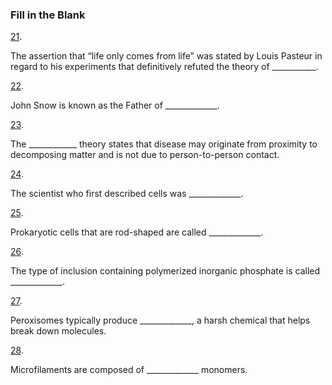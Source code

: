 ### Fill in the Blank

[21](https://openstax.org/books/microbiology/pages/chapter-3#fs-id1172100969739-solution). 

The assertion that “life only comes from life” was stated by Louis Pasteur in regard to his experiments that definitively refuted the theory of \_\_\_\_\_\_\_\_\_\_\_.

[22](https://openstax.org/books/microbiology/pages/chapter-3#fs-id1172098445955-solution). 

John Snow is known as the Father of \_\_\_\_\_\_\_\_\_\_\_\_\_.

[23](https://openstax.org/books/microbiology/pages/chapter-3#fs-id1172100896490-solution). 

The \_\_\_\_\_\_\_\_\_\_\_\_ theory states that disease may originate from proximity to decomposing matter and is not due to person-to-person contact.

[24](https://openstax.org/books/microbiology/pages/chapter-3#fs-id1172101036420-solution). 

The scientist who first described cells was \_\_\_\_\_\_\_\_\_\_\_\_\_.

[25](https://openstax.org/books/microbiology/pages/chapter-3#fs-id1172099618247-solution). 

Prokaryotic cells that are rod-shaped are called \_\_\_\_\_\_\_\_\_\_\_\_\_.

[26](https://openstax.org/books/microbiology/pages/chapter-3#fs-id1172097183434-solution). 

The type of inclusion containing polymerized inorganic phosphate is called \_\_\_\_\_\_\_\_\_\_\_\_\_.

[27](https://openstax.org/books/microbiology/pages/chapter-3#fs-id1172098475546-solution). 

Peroxisomes typically produce \_\_\_\_\_\_\_\_\_\_\_\_\_, a harsh chemical that helps break down molecules.

[28](https://openstax.org/books/microbiology/pages/chapter-3#fs-id1172098378537-solution). 

Microfilaments are composed of \_\_\_\_\_\_\_\_\_\_\_\_\_ monomers.